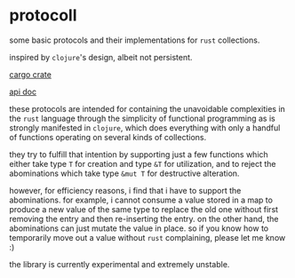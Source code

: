 # protocoll

some basic protocols and their implementations for `rust` collections.

inspired by `clojure`'s design, albeit not persistent.

[cargo crate](https://crates.io/crates/protocoll)

[api doc](https://ysmiraak.github.io/protocoll/)

these protocols are intended for containing the unavoidable complexities in the
`rust` language through the simplicity of functional programming as is strongly
manifested in `clojure`, which does everything with only a handful of functions
operating on several kinds of collections.

they try to fulfill that intention by supporting just a few functions which
either take type `T` for creation and type `&T` for utilization, and to reject
the abominations which take type `&mut T` for destructive alteration.

however, for efficiency reasons, i find that i have to support the
abominations. for example, i cannot consume a value stored in a map to produce a
new value of the same type to replace the old one without first removing the
entry and then re-inserting the entry. on the other hand, the abominations can
just mutate the value in place. so if you know how to temporarily move out a
value without `rust` complaining, please let me know :)

the library is currently experimental and extremely unstable.
